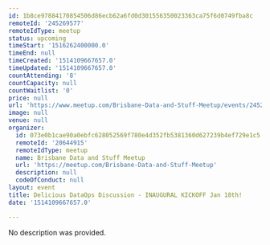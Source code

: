 ```yaml
---
id: 1b8ce97884170854506d86ecb62a6fd0d301556350023363ca75f6d0749fba8c
remoteId: '245269577'
remoteIdType: meetup
status: upcoming
timeStart: '1516262400000.0'
timeEnd: null
timeCreated: '1514109667657.0'
timeUpdated: '1514109667657.0'
countAttending: '8'
countCapacity: null
countWaitlist: '0'
price: null
url: 'https://www.meetup.com/Brisbane-Data-and-Stuff-Meetup/events/245269577/'
image: null
venue: null
organizer:
  id: 073e0b1cae90a0ebfc628052569f780e4d352fb5381360d627239b4ef729e1c5
  remoteId: '20644915'
  remoteIdType: meetup
  name: Brisbane Data and Stuff Meetup
  url: 'https://meetup.com/Brisbane-Data-and-Stuff-Meetup'
  description: null
  codeOfConduct: null
layout: event
title: Delicious DataOps Discussion - INAUGURAL KICKOFF Jan 18th!
date: '1514109667657.0'

---
```

No description was provided.
